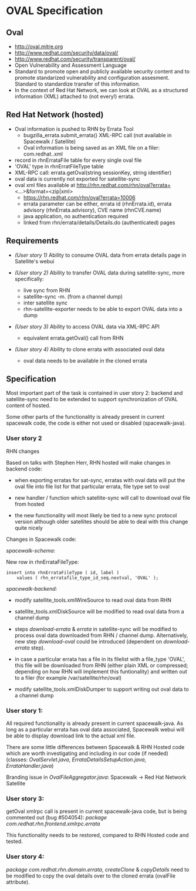 # OVAL Specification

## Oval




  * http://oval.mitre.org
  * http://www.redhat.com/security/data/oval/
  * http://www.redhat.com/security/transparent/oval/
  * Open Vulnerability and Assessment Language
  * Standard to promote open and publicly available security content and to
  promote standarized vulnerability and configuration assesment. Standard to
  standardize transfer of this information.
  * In the context of Red Hat Network, we can look at OVAL as a structured
  information (XML) attached to (not every!) errata.
## Red Hat Network (hosted)



  * Oval information is pushed to RHN by Errata Tool
    * bugzilla_errata.submit_errata() XML-RPC call (not available in Spacewalk / Satellite)
    * Oval information is being saved as an XML file on a filer: com.redhat.<advisory-name>.xml
  * record in rhnErrataFile table for every single oval file
  * 'OVAL' type in rhnErratFileType table
  * XML-RPC call: errata.getOval(string sessionKey, string identifier)
  * oval data is currently not exported for satellite-sync
  * oval xml files available at http://rhn.redhat.com/rhn/oval?errata=<...>&format=<zip|xml>
    * https://rhn.redhat.com/rhn/oval?errata=10006
    * errata parameter can be either, errata id (rhnErrata.id), errata advisory (rhnErrata.advisory), CVE name (rhnCVE.name)
    * java application, no authentication required
    * linked from rhn/errata/details/Details.do (authenticated) pages
## Requirements



  * *(User story 1)* Ability to consume OVAL data from errata details page in Satellite's webui

  * *(User story 2)* Ability to transfer OVAL data during satellite-sync, more specifically:
    * live sync from RHN
    * satellite-sync -m. (from a channel dump)
    * inter satellite sync 
    * rhn-satellite-exporter needs to be able to export OVAL data into a dump

  * *(User story 3)* Ability to access OVAL data via XML-RPC API
    * equivalent errata.getOval() call from RHN

  * *(User story 4)* Ability to clone errata with associated oval data
    * oval data needs to be available in the cloned errata
## Specification



Most important part of the task is contained in user story 2: backend 
and satellite-sync need to be extended to support synchronization of
OVAL content of hosted.

Some other parts of the functionality is already present in current spacewalk
code, the code is either not used or disabled (spacewalk-java).
### User story 2



RHN changes

Based on talks with Stephen Herr, RHN hosted will make changes in backend code:

  * when exporting erratas for sat-sync, erratas with oval data will put
  the oval file into file list for that particular errata, file type
  set to oval

  * new handler / function which satellite-sync will call to download oval
  file from hosted

  * the new functionality will most likely be tied to a new sync protocol version
  although older satellites should be able to deal with this change quite
  nicely

Changes in Spacewalk code:

*spacewalk-schema:*

New row in rhnErrataFileType:


    insert into rhnErrataFileType ( id, label )
        values ( rhn_erratafile_type_id_seq.nextval, 'OVAL' );

*spacewalk-backend:*

  * modify satellite_tools.xmlWireSource to read oval data from RHN

  * satellite_tools.xmlDiskSource will be modified to read oval data from
  a channel dump

  * steps _download-errata_ & _errata_ in satellite-sync will be modified
  to process oval data downloaded from RHN / channel dump. Alternatively, new step _download-oval_ could be introduced (dependent on _download-errata_ step).
 
  * in case a particular errata has a file in its filelist with a file_type
  'OVAL', this file will be downloaded from RHN (either plain XML or compressed;
  depending on how RHN will implement this funtionality) and written out to
  a filer (for example /var/satellite/rhn/oval)

  * modify satellite_tools.xmlDiskDumper to support writing out oval data
  to a channel dump
### User story 1:



All required functionality is already present in current spacewalk-java.
As long as a particular errata has oval data associated, Spacewalk webui
will be able to display download link to the actual xml file.

There are some little differences between Spacewalk & RHN Hosted code
which are worth investigating and including in our code (if needed)
(classes: _OvalServlet.java_, _ErrataDetailsSetupAction.java_, _ErrataHandler.java_)

Branding issue in _OvalFileAggregator.java_: Spacewalk -> Red Hat Network Satellite
### User story 3:



getOval xmlrpc call is present in current spacewalk-java code, but is being
commented out (bug #504054): _package com.redhat.rhn.frontend.xmlrpc.errata_

This functionality needs to be restored, compared to RHN Hosted code and tested.
### User story 4:



_package com.redhat.rhn.domain.errata_, _createClone_ & _copyDetails_ need to be
modified to copy the oval details over to the cloned errata (ovalFile attribute).